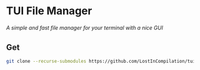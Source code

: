 # TUI File Manager

###### A simple and fast file manager for your terminal with a nice GUI

## Get
```sh
git clone --recurse-submodules https://github.com/LostInCompilation/tui-file-manager
```
